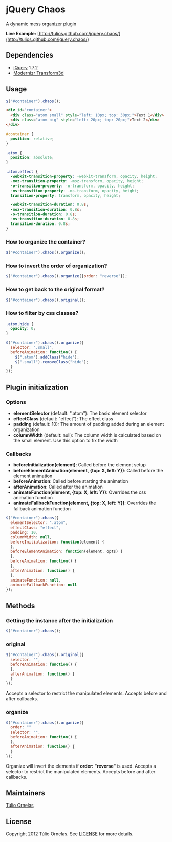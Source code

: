 # jQuery Chaos

  A dynamic mess organizer plugin
       
  **Live Example:** [http://tulios.github.com/jquery.chaos/](http://tulios.github.com/jquery.chaos/)
  
## Dependencies

* [jQuery](http://jquery.com) 1.7.2
* [Modernizr Transform3d](https://github.com/tulios/jquery.chaos/blob/master/dependency/modernizr.transforms3d.js)

## Usage

```javascript
$("#container").chaos();
```

```html
<div id="container">
  <div class="atom small" style="left: 10px; top: 30px;">Text 1</div>
  <div class="atom big" style="left: 20px; top: 20px;">Text 2</div>
</div>
```

```css
#container {
  position: relative;
}

.atom {
  position: absolute;
}

.atom.effect {
  -webkit-transition-property: -webkit-transform, opacity, height;
  -moz-transition-property: -moz-transform, opacity, height;
  -o-transition-property: -o-transform, opacity, height;
  -ms-transition-property: -ms-transform, opacity, height;
  transition-property: transform, opacity, height;

  -webkit-transition-duration: 0.8s;
  -moz-transition-duration: 0.8s;
  -o-transition-duration: 0.8s;
  -ms-transition-duration: 0.8s;
  transition-duration: 0.8s;
}
```

### How to organize the container?

```javascript
$("#container").chaos().organize();
```

### How to invert the order of organization?

```javascript
$("#container").chaos().organize({order: "reverse"});
```

### How to get back to the original format?

```javascript
$("#container").chaos().original();
```

### How to filter by css classes?

```css
.atom.hide {
  opacity: 0;
}
```

```javascript
$("#container").chaos().organize({
  selector: ".small",
  beforeAnimation: function() {
    $(".atom").addClass("hide");
    $(".small").removeClass("hide");
  }
});
```

## Plugin initialization

### Options
    
* **elementSelector** (default: ".atom"): The basic element selector
* **effectClass** (default: "effect"): The effect class
* **padding** (default: 10): The amount of padding added during an element organization
* **columnWidth** (default: null): The column width is calculated based on the small element. Use this option to fix the width

### Callbacks

* **beforeInitialization(element)**: Called before the element setup
* **beforeElementAnimation(element, {top: X, left: Y})**: Called before the element animation
* **beforeAnimation**: Called before starting the animation
* **afterAnimation**: Called after the animation
* **animateFunction(element, {top: X, left: Y})**: Overrides the css animation function
* **animateFallbackFunction(element, {top: X, left: Y})**: Overrides the fallback animation function

```javascript
$("#container").chaos({
  elementSelector: ".atom",
  effectClass: "effect",
  padding: 10,
  columnWidth: null,
  beforeInitialization: function(element) {
  },
  beforeElementAnimation: function(element, opts) {
  },
  beforeAnimation: function() {
  },
  afterAnimation: function() {
  },
  animateFunction: null,
  animateFallbackFunction: null
});
```

## Methods

### Getting the instance after the initialization

```javascript
$("#container").chaos();
```

### original

```javascript
$("#container").chaos().original({
  selector: "",
  beforeAnimation: function() {
  },
  afterAnimation: function() {
  }
});
```

Accepts a selector to restrict the manipulated elements. Accepts before and after callbacks.

### organize

```javascript
$("#container").chaos().organize({
  order: ""
  selector: "",
  beforeAnimation: function() {
  },
  afterAnimation: function() {
  }
});
```

Organize will invert the elements if **order: "reverse"** is used.
Accepts a selector to restrict the manipulated elements. Accepts before and after callbacks.

## Maintainers

[Túlio Ornelas](https://github.com/tulios)

## License

Copyright 2012 Túlio Ornelas. See [LICENSE](https://github.com/tulios/jquery.chaos/blob/master/LICENSE) for more details.